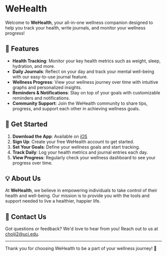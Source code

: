# WeHealth

Welcome to **WeHealth**, your all-in-one wellness companion designed to help you track your health, write journals, and monitor your wellness progress!

## 🌟 Features

- **Health Tracking**: Monitor your key health metrics such as weight, sleep, hydration, and more.
- **Daily Journals**: Reflect on your day and track your mental well-being with our easy-to-use journal feature.
- **Wellness Progress**: View your wellness journey over time with intuitive graphs and personalized insights.
- **Reminders & Notifications**: Stay on top of your goals with customizable reminders and notifications.
- **Community Support**: Join the WeHealth community to share tips, progress, and support each other in achieving wellness goals.

## 🚀 Get Started

1. **Download the App**: Available on [iOS](#)
2. **Sign Up**: Create your free WeHealth account to get started.
3. **Set Your Goals**: Define your wellness goals and start tracking.
4. **Track Daily**: Log your health metrics and journal entries each day.
5. **View Progress**: Regularly check your wellness dashboard to see your progress over time.

## 💡 About Us

At **WeHealth**, we believe in empowering individuals to take control of their health and well-being. Our mission is to provide you with the tools and support needed to live a healthier, happier life.

## 📧 Contact Us

Got questions or feedback? We'd love to hear from you! Reach out to us at [choiji2@uci.edu](mailto:choiji2@uci.edu).

---

Thank you for choosing WeHealth to be a part of your wellness journey! 🌱
